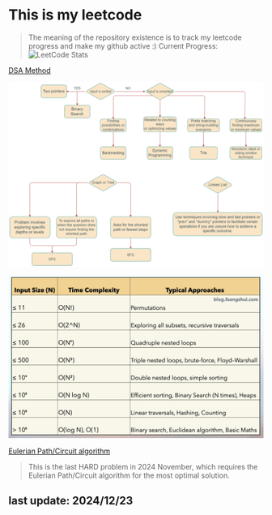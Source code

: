 # This is my leetcode

>The meaning of the repository existence is to track my leetcode progress and make my github active :)
Current Progress:
![LeetCode Stats](https://leetcard.jacoblin.cool/Akinom0318?theme=nord&font=Arimo&ext=heatmap)

[DSA Method](https://leetcode.com/problems/split-a-string-into-the-max-number-of-unique-substrings/editorial/#overview)

![DSA Road Map](./imgs/DSA_road_map.png)

![Constraints and Time Complexity](./imgs/time_complexity.jpg)

[Eulerian Path/Circuit algorithm](https://www.youtube.com/watch?v=8MpoO2zA2l4)
> This is the last HARD  problem in 2024 November, which requires the Eulerian Path/Circuit algorithm for the most optimal solution.

## last update: 2024/12/23